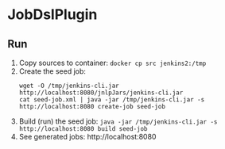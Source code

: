 # JobDslPlugin

## Run
1. Copy sources to container: `docker cp src jenkins2:/tmp`
2. Create the seed job:
    ```
    wget -O /tmp/jenkins-cli.jar http://localhost:8080/jnlpJars/jenkins-cli.jar
    cat seed-job.xml | java -jar /tmp/jenkins-cli.jar -s http://localhost:8080 create-job seed-job
    ```
3. Build (run) the seed job: `java -jar /tmp/jenkins-cli.jar -s http://localhost:8080 build seed-job`
4. See generated jobs: http://localhost:8080
